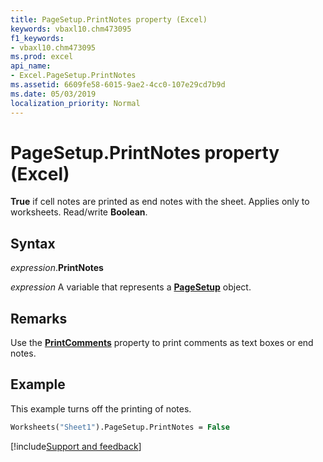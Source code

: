 ```yaml
---
title: PageSetup.PrintNotes property (Excel)
keywords: vbaxl10.chm473095
f1_keywords:
- vbaxl10.chm473095
ms.prod: excel
api_name:
- Excel.PageSetup.PrintNotes
ms.assetid: 6609fe58-6015-9ae2-4cc0-107e29cd7b9d
ms.date: 05/03/2019
localization_priority: Normal
---
```



# PageSetup.PrintNotes property (Excel)

**True** if cell notes are printed as end notes with the sheet. Applies only to worksheets. Read/write **Boolean**.


## Syntax

_expression_.**PrintNotes**

_expression_ A variable that represents a **[PageSetup](Excel.PageSetup.md)** object.


## Remarks

Use the **[PrintComments](excel.pagesetup.printcomments.md)** property to print comments as text boxes or end notes.


## Example

This example turns off the printing of notes.

```vb
Worksheets("Sheet1").PageSetup.PrintNotes = False
```




[!include[Support and feedback](~/includes/feedback-boilerplate.md)]